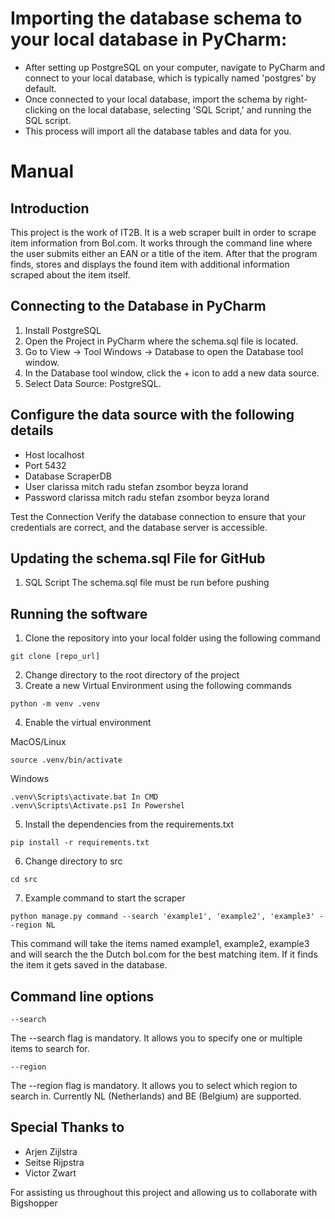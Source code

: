 
# Importing the database schema to your local database in PyCharm:

- After setting up PostgreSQL on your computer, navigate to PyCharm and connect to your local database, which is typically named 'postgres' by default.
- Once connected to your local database, import the schema by right-clicking on the local database, selecting 'SQL Script,' and running the SQL script.
- This process will import all the database tables and data for you.


# Manual

## Introduction

This project is the work of IT2B. It is a web scraper built in order to scrape item information from Bol.com. It works through the command line where the user submits either an EAN or a title of the item. After that the program finds, stores and displays the found item with additional information scraped about the item itself.

## Connecting to the Database in PyCharm

1. Install PostgreSQL
2. Open the Project in PyCharm where the schema.sql file is located.
3. Go to View -> Tool Windows -> Database to open the Database tool window.
4. In the Database tool window, click the + icon to add a new data source.
5. Select Data Source: PostgreSQL.

## Configure the data source with the following details

- Host localhost
- Port 5432
- Database ScraperDB
- User clarissa mitch radu stefan zsombor beyza lorand
- Password clarissa mitch radu stefan zsombor beyza lorand

Test the Connection Verify the database connection to ensure that your credentials are correct, and the database server is accessible.

## Updating the schema.sql File for GitHub

1. SQL Script The schema.sql file must be run before pushing

## Running the software

1. Clone the repository into your local folder using the following command

```
git clone [repo_url]
```

2. Change directory to the root directory of the project
3. Create a new Virtual Environment using the following commands

```
python -m venv .venv
```

4. Enable the virtual environment

MacOS/Linux

```
source .venv/bin/activate
```

Windows

```
.venv\Scripts\activate.bat In CMD
.venv\Scripts\Activate.ps1 In Powershel
```

5. Install the dependencies from the requirements.txt

```
pip install -r requirements.txt
```

6. Change directory to src

```
cd src
```

7. Example command to start the scraper

```
python manage.py command --search 'example1', 'example2', 'example3' --region NL
```

This command will take the items named example1, example2, example3 and will search the the Dutch bol.com for the best matching item. If it finds the item it gets saved in the database.

## Command line options

```--search```

The --search flag is mandatory. It allows you to specify one or multiple items to search for.

```--region```

The --region flag is mandatory. It allows you to select which region to search in. Currently NL (Netherlands) and BE (Belgium) are supported.

## Special Thanks to

- Arjen Zijlstra
- Seitse Rijpstra
- Victor Zwart

For assisting us throughout this project and allowing us to collaborate with Bigshopper

